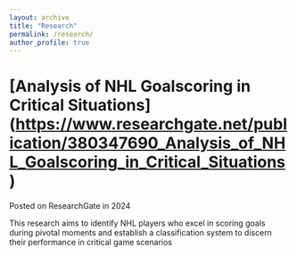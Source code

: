 ```yaml
---
layout: archive
title: "Research"
permalink: /research/
author_profile: true
---
```


# [Analysis of NHL Goalscoring in Critical Situations] (https://www.researchgate.net/publication/380347690_Analysis_of_NHL_Goalscoring_in_Critical_Situations)

Posted on ResearchGate in 2024

This research aims to identify NHL players who excel in scoring goals during pivotal moments and establish a classification system to discern their performance in critical game scenarios
